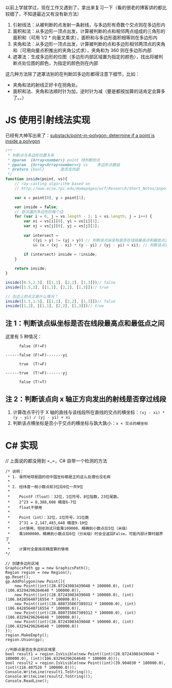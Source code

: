 以前上学就学过，现在工作又遇到了，拿出来复习一下（看的很老的博客讲的都比较细了，不知道最近又有没有新方法）

1.  引射线法：从被判断的点发射一条射线，与多边形有奇数个交点则在多边形内
2.  面积和法：从多边形一顶点出发，计算被判断的点和相邻两点组成的三角形的面积和（可用 1/2 \* 向量叉乘求），面积和与多边形面积相等则在多边形内
3.  夹角和法：从多边形一顶点出发，计算被判断的点和多边形相邻两顶点的夹角和（可用向量点积推出的夹角公式求），夹角和为 360 则在多边形内部
4.  遮罩法：生成多边形的位图（多边形内部区域置为指定的颜色），找出将被判断点处位图的颜色，为指定的颜色则在内部

这几种方法除了遮罩法别的在判断凹多边形都得注意下细节，比如：  

-   夹角和法的射线正好卡在拐角处。  
-   面积和法、夹角和法顺时针为加，逆时针为减（要是都按加算的话肯定会算多了。。）

# JS 使用引射线法实现

已经有大神写出来了：[substack/point-in-polygon: determine if a point is inside a polygon](https://github.com/substack/point-in-polygon)

```js
/**
 * 判断点与多边形位置关系
 * @param  {Array<number>} point 待判断的点
 * @param  {Array<Array<number>>} vs    多边形点数组
 * @return {bool}       是否在内部
 */
function inside(point, vs){
    // ray-casting algorithm based on
    // http://www.ecse.rpi.edu/Homepages/wrf/Research/Short_Notes/pnpoly.html

    var x = point[0], y = point[1];

    var inside = false;
    // 依次遍历多边形的每个边
    for (var i = 0, j = vs.length - 1; i < vs.length; j = i++) {
        var xi = vs[i][0], yi = vs[i][1];
        var xj = vs[j][0], yj = vs[j][1];
        
        var intersect = 
            ((yi > y) != (yj > y)) // 判断该点纵坐标是否在线段最高点和最低点之间[注1]
            && (x < (xj - xi) * (y - yi) / (yj - yi) + xi); // 判断该点向x轴正方向发出的射线是否穿过线段[注2]
            
        if (intersect) inside = !inside;
    }

    return inside;
}

inside([0.5,2.5], [[1,1], [2,2], [1,3]])// false
inside([1.5,2], [[1,1], [2,2], [1,3]])// true

// 在边上的点又是什么情况？
inside([1.5,1.5], [[1,1], [2,2], [1,3]])// false
inside([1,2], [[1,1], [2,2], [1,3]])// true
```

## 注 1：判断该点纵坐标是否在线段最高点和最低点之间

这里有 5 种情况：

          false (F!=F)

    ------false (F!=F)-------yi

          true  (T!=F)

    ------true  (T!=F)-------yj

          false (T!=T)

## 注 2：判断该点向 x 轴正方向发出的射线是否穿过线段

1.  计算改点平行于 X 轴的直线与该线段所在直线的交点的横坐标：`(xj - xi) * (y - yi) / (yj - yi) + xi`
2.  判断该点横坐标是否小于交点的横坐标与孰大孰小：`x < 交点的横坐标`

# C# 实现

// 上面说的都没用到 =\_=，C# 自带一个检测的方法

    /* 说明：
     * 1. 虽然地球是圆的但中国坐标都是正的这么处理也没毛病
     * 
     * 2. 经纬度一般小数点前3位后6位一共9位
     * 
     *    PointF（float）：32位，1位符号，8位指数，23位尾数。
     *    2^23 = 8,388,608 精度6-7位
     *    float不够用
     * 
     *    Point（int）：32位，1位符号，31位数
     *    2^31 = 2,147,483,648 精度9-10位
     *    int够用，但经测试只能乘100000，精确到小数点后5位（米级）
     *    乘1000000，精确到小数点后6位（分米级）时会全返回False，可能内部计算时越界了
     *    
     *    计算时全是按双精度算的够用
    */

    // 创建多边形区域
    GraphicsPath gp = new GraphicsPath();
    Region region = new Region();
    gp.Reset();
    gp.AddPolygon(new Point[]{
        new Point((int)(28.87243083439048 * 100000.0), (int)(106.83294296264648 * 100000.0)),
        new Point((int)(28.87243083439048 * 100000.0), (int)(106.84285640716554 * 100000.0)),
        new Point((int)(28.880735867389312 * 100000.0), (int)(106.84285640716554 * 100000.0)),
        new Point((int)(28.880735867389312 * 100000.0), (int)(106.83294296264648 * 100000.0)),
        new Point((int)(28.87243083439048 * 100000.0), (int)(106.83294296264648 * 100000.0))
    });
    region.MakeEmpty();
    region.Union(gp);

    //判断点是否在多边形区域里
    bool result1 = region.IsVisible(new Point((int)(28.87243083439048 * 100000.0), (int)(106.83294296264648 * 100000.0)));
    bool result2 = region.IsVisible(new Point((int)(39.904030 * 100000.0), (int)(116.407526 * 100000.0)));
    Console.WriteLine(result1.ToString());
    Console.WriteLine(result2.ToString());
    Console.ReadLine();
